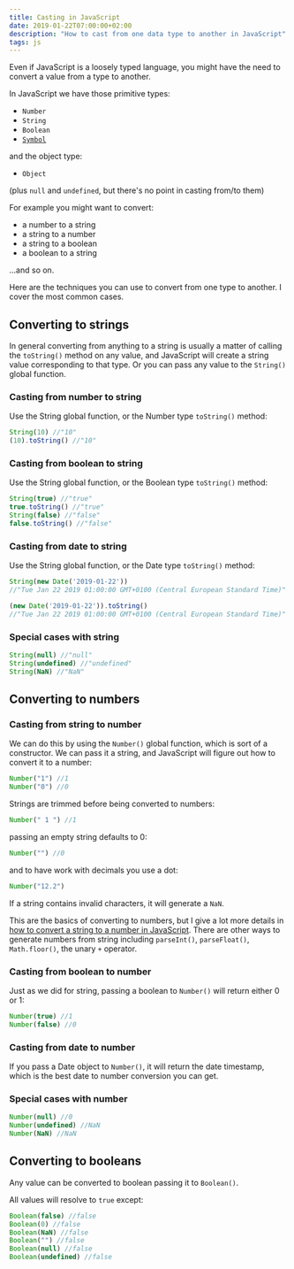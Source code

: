 ```yaml
---
title: Casting in JavaScript
date: 2019-01-22T07:00:00+02:00
description: "How to cast from one data type to another in JavaScript"
tags: js
---
```


Even if JavaScript is a loosely typed language, you might have the need to convert a value from a type to another.

In JavaScript  we have those primitive types:

- `Number`
- `String`
- `Boolean`
- [`Symbol`](/javascript-symbols/)

and the object type:

- `Object`

(plus `null` and `undefined`, but there's no point in casting from/to them)

For example you might want to convert:

- a number to a string
- a string to a number
- a string to a boolean
- a boolean to a string

...and so on.

Here are the techniques you can use to convert from one type to another. I cover the most common cases.

## Converting to strings

In general converting from anything to a string is usually a matter of calling the `toString()` method on any value, and JavaScript will create a string value corresponding to that type. Or you can pass any value to the `String()` global function.

### Casting from number to string

Use the String global function, or the Number type `toString()` method:

```js
String(10) //"10"
(10).toString() //"10"
```

### Casting from boolean to string

Use the String global function, or the Boolean type `toString()` method:

```js
String(true) //"true"
true.toString() //"true"
String(false) //"false"
false.toString() //"false"
```

### Casting from date to string

Use the String global function, or the Date type `toString()` method:

```js
String(new Date('2019-01-22'))
//"Tue Jan 22 2019 01:00:00 GMT+0100 (Central European Standard Time)"

(new Date('2019-01-22')).toString()
//"Tue Jan 22 2019 01:00:00 GMT+0100 (Central European Standard Time)"
```

### Special cases with string

```js
String(null) //"null"
String(undefined) //"undefined"
String(NaN) //"NaN"
```

## Converting to numbers

### Casting from string to number

We can do this by using the `Number()` global function, which is sort of a constructor. We can pass it a string, and JavaScript will figure out how to convert it to a number:

```js
Number("1") //1
Number("0") //0
```

Strings are trimmed before being converted to numbers:

```js
Number(" 1 ") //1
```

passing an empty string defaults to 0:

```js
Number("") //0
```

and to have work with decimals you use a dot:

```js
Number("12.2")
```

If a string contains invalid characters, it will generate a `NaN`.

This are the basics of converting to numbers, but I give a lot more details in [how to convert a string to a number in JavaScript](/how-to-convert-string-to-number-javascript/). There are other ways to generate numbers from string including `parseInt()`, `parseFloat()`, `Math.floor()`, the unary `+` operator.

### Casting from boolean to number

Just as we did for string, passing a boolean to `Number()` will return either 0 or 1:

```js
Number(true) //1
Number(false) //0
```

### Casting from date to number

If you pass a Date object to `Number()`, it will return the date timestamp, which is the best date to number conversion you can get.

### Special cases with number

```js
Number(null) //0
Number(undefined) //NaN
Number(NaN) //NaN
```

## Converting to booleans

Any value can be converted to boolean passing it to  `Boolean()`.

All values will resolve to `true` except:

```js
Boolean(false) //false
Boolean(0) //false
Boolean(NaN) //false
Boolean("") //false
Boolean(null) //false
Boolean(undefined) //false
```
